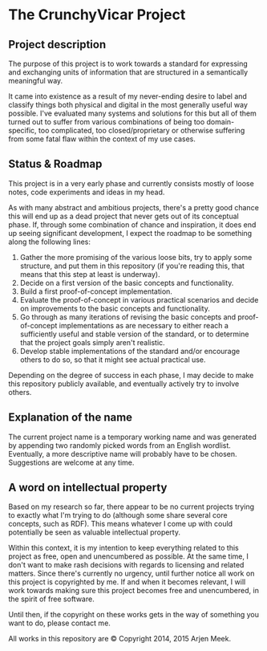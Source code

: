 # The CrunchyVicar Project

## Project description

The purpose of this project is to work towards a standard for expressing and exchanging units of information that are structured in a semantically meaningful way.

It came into existence as a result of my never-ending desire to label and classify things both physical and digital in the most generally useful way possible. I've evaluated many systems and solutions for this but all of them turned out to suffer from various combinations of being too domain-specific, too complicated, too closed/proprietary or otherwise suffering from some fatal flaw within the context of my use cases.


## Status & Roadmap

This project is in a very early phase and currently consists mostly of loose notes, code experiments and ideas in my head.

As with many abstract and ambitious projects, there's a pretty good chance this will end up as a dead project that never gets out of its conceptual phase. If, through some combination of chance and inspiration, it does end up seeing significant development, I expect the roadmap to be something along the following lines:

1.  Gather the more promising of the various loose bits, try to apply some structure, and put them in this repository (if you're reading this, that means that this step at least is underway).
2.  Decide on a first version of the basic concepts and functionality.
3.  Build a first proof-of-concept implementation.
4.  Evaluate the proof-of-concept in various practical scenarios and decide on improvements to the basic concepts and functionality.
5.  Go through as many iterations of revising the basic concepts and proof-of-concept implementations as are necessary to either reach a sufficiently useful and stable version of the standard, or to determine that the project goals simply aren't realistic.
6.  Develop stable implementations of the standard and/or encourage others to do so, so that it might see actual practical use.


Depending on the degree of success in each phase, I may decide to make this repository publicly available, and eventually actively try to involve others.


## Explanation of the name

The current project name is a temporary working name and was generated by appending two randomly picked words from an English wordlist. Eventually, a more descriptive name will probably have to be chosen. Suggestions are welcome at any time.


## A word on intellectual property

Based on my research so far, there appear to be no current projects trying to exactly what I'm trying to do (although some share several core concepts, such as RDF). This means whatever I come up with could potentially be seen as valuable intellectual property.

Within this context, it is my intention to keep everything related to this project as free, open and unencumbered as possible. At the same time, I don't want to make rash decisions with regards to licensing and related matters. Since there's currently no urgency, until further notice all work on this project is copyrighted by me. If and when it becomes relevant, I will work towards making sure this project becomes free and unencumbered, in the spirit of free software.

Until then, if the copyright on these works gets in the way of something you want to do, please contact me.


All works in this repository are © Copyright 2014, 2015 Arjen Meek.
